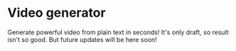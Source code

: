 # Video generator
Generate powerful video from plain text in seconds!
It's only draft, so result isn't so good. But future updates will be here soon!
